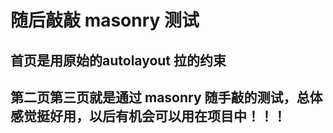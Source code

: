 
# 随后敲敲 masonry 测试

## 首页是用原始的autolayout 拉的约束

## 第二页第三页就是通过 masonry 随手敲的测试，总体感觉挺好用，以后有机会可以用在项目中！！！

